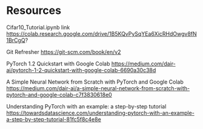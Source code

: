 # Resources


Cifar10_Tutorial.ipynb link 
https://colab.research.google.com/drive/1B5KQvPySqYEa6XicRHdOwgv8fN1BrCgQ?

Git Refresher 
https://git-scm.com/book/en/v2

PyTorch 1.2 Quickstart with Google Colab
https://medium.com/dair-ai/pytorch-1-2-quickstart-with-google-colab-6690a30c38d

A Simple Neural Network from Scratch with PyTorch and Google Colab
https://medium.com/dair-ai/a-simple-neural-network-from-scratch-with-pytorch-and-google-colab-c7f3830618e0

Understanding PyTorch with an example: a step-by-step tutorial
https://towardsdatascience.com/understanding-pytorch-with-an-example-a-step-by-step-tutorial-81fc5f8c4e8e
